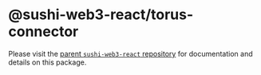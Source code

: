 # @sushi-web3-react/torus-connector

Please visit the [parent `sushi-web3-react` repository](https://github.com/NoahZinsmeister/sushi-web3-react) for documentation and details on this package.
